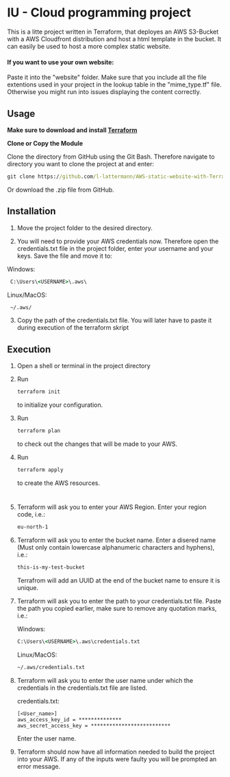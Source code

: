 # IU - Cloud programming project
This is a litte project written in Terraform, that deployes an AWS S3-Bucket with a AWS Cloudfront distribution and host a html template in the bucket. It can easily be used to host a more complex static website. 

#### If you want to use your own website:
Paste it into the "website" folder. Make sure that you include all the file extentions used in your project in the lookup table in the "mime_type.tf" file. Otherwise you might run into issues displaying the content correctly.

## Usage

**Make sure to download and install [Terraform](https://developer.hashicorp.com/terraform/downloads)**

**Clone or Copy the Module**

   Clone the directory from GitHub using the Git Bash.
Therefore navigate to directory you want to clone the project at and enter:
````cmd
git clone https://github.com/l-lattermann/AWS-static-website-with-Terraform.git
````

Or download the .zip file from GitHub.

## Installation
1. Move the project folder to the desired directory. 

2. You will need to provide your AWS credentials now. Therefore open the credentials.txt file in the project folder, enter your username and your keys. Save the file and move it to:

Windows:
```cmd
 C:\Users\<USERNAME>\.aws\
```

Linux/MacOS:
```cmd
 ~/.aws/
```

3. Copy the path of the credentials.txt file. You will later have to paste it during execution of the terraform skript


## Execution
1. Open a shell or terminal in the project directory

2. Run 
   ````cmd
   terraform init
   ````
   to initialize your configuration.

3. Run 
   ````cmd
   terraform plan
   ````
    to check out the changes that will be made to your AWS.

5. Run 
   ````cmd
   terraform apply
   ````
    to create the AWS resources.
    #

6. Terraform will ask you to enter your AWS Region. Enter your region code, i.e.:
   ````cmd
   eu-north-1
   ````
6. Terraform will ask you to enter the bucket name. Enter a disered name (Must only contain lowercase alphanumeric characters and hyphens), i.e.:
   ````cmd
   this-is-my-test-bucket
   ````
   Terrafrom will add an UUID at the end of the bucket name to ensure it is unique.
   
7. Terraform will ask you to enter the path to your credentials.txt file. Paste the path you copied earlier, make sure to remove any quotation marks, i.e.:

   Windows:
   ````cmd
   C:\Users\<USERNAME>\.aws\credentials.txt
   ````
   Linux/MacOS:
   ````cmd
   ~/.aws/credentials.txt
   ````
8. Terraform will ask you to enter the user name under which the credentials in the credentials.txt file are listed.

   credentials.txt:
   ```
   [<User_name>]
   aws_access_key_id = **************
   aws_secret_access_key = **************************
   ````

   Enter the user name.

9. Terraform should now have all information needed to build the project into your AWS. If any of the inputs were faulty you will be prompted an error message.